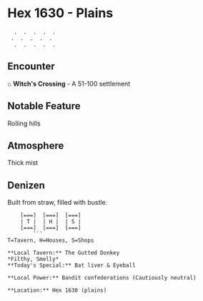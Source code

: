 # Hex 1630 - Plains
```
  .  .  .  .  .
 .  .  .  .  .
  .  .  .  .  .
```

## Encounter

⌂ **Witch's Crossing** - A 51-100 settlement

## Notable Feature

Rolling hills

## Atmosphere

Thick mist

## Denizen

Built from straw, filled with bustle.

```
    [===]  [===]  [===]
    | T |  | H |  | S |
    [===]  [===]  [===]
        ```
T=Tavern, H=Houses, S=Shops

**Local Tavern:** The Gutted Donkey
*Filthy, Smelly*
**Today's Special:** Bat liver & Eyeball

**Local Power:** Bandit confederations (Cautiously neutral)

**Location:** Hex 1630 (plains)
